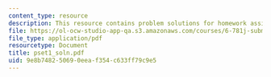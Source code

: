 ```yaml
---
content_type: resource
description: This resource contains problem solutions for homework assignment 1.
file: https://ol-ocw-studio-app-qa.s3.amazonaws.com/courses/6-781j-submicrometer-and-nanometer-technology-spring-2006/9e8b748250690eeaf354c633ff79c9e5_pset1_soln.pdf
file_type: application/pdf
resourcetype: Document
title: pset1_soln.pdf
uid: 9e8b7482-5069-0eea-f354-c633ff79c9e5
---
```

